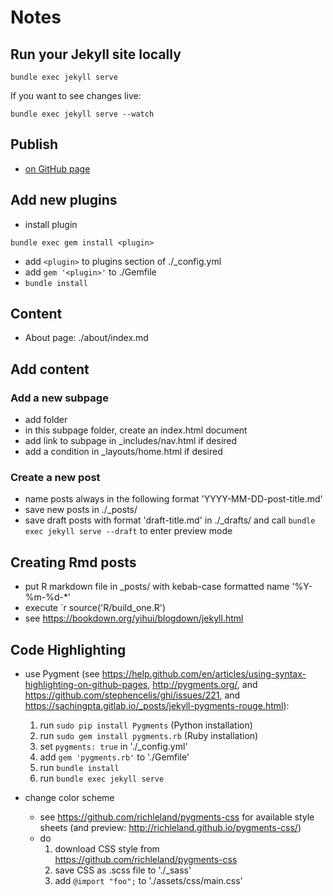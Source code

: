 <!-- notes.md -->
# Notes 

## Run your Jekyll site locally

```shell
bundle exec jekyll serve
```

If you want to see changes live:
```shell
bundle exec jekyll serve --watch
```

## Publish

- [on GitHub page](https://idratherbewriting.com/documentation-theme-jekyll/mydoc_publishing_github_pages.html) 

## Add new plugins

- install plugin
```shell
bundle exec gem install <plugin>
```
- add `<plugin>` to plugins section of ./_config.yml
- add `gem '<plugin>'` to ./Gemfile
- `bundle install`

## Content

- About page: ./about/index.md

## Add content 

### Add a new subpage 

- add folder <subpage>
- in this subpage folder, create an index.html document
- add link to subpage in _includes/nav.html if desired
- add a condition in _layouts/home.html if desired


### Create a new post

- name posts always in the following format 'YYYY-MM-DD-post-title.md'
- save new posts in ./_posts/ 
- save draft posts with format 'draft-title.md' in ./_drafts/ and call `bundle exec jekyll serve --draft` to enter preview mode 

## Creating Rmd posts

- put R markdown file in _posts/ with kebab-case formatted name '%Y-%m-%d-*'
- execute `r source('R/build_one.R')
- see https://bookdown.org/yihui/blogdown/jekyll.html

## Code Highlighting

- use Pygment (see https://help.github.com/en/articles/using-syntax-highlighting-on-github-pages, http://pygments.org/, and https://github.com/stephencelis/ghi/issues/221, and https://sachingpta.gitlab.io/_posts/jekyll-pygments-rouge.html):
    1. run `sudo pip install Pygments` (Python installation)
    2. run `sudo gem install pygments.rb` (Ruby installation)
    3. set `pygments: true` in './_config.yml'
    4. add `gem 'pygments.rb'` to './Gemfile'
    5. run `bundle install`
    5. run `bundle exec jekyll serve`

- change color scheme
    - see https://github.com/richleland/pygments-css for available style sheets (and preview: http://richleland.github.io/pygments-css/)
    - do
        1. download CSS style from https://github.com/richleland/pygments-css
        2. save CSS as .scss file to './_sass'
        3. add `@import "foo";` to './assets/css/main.css' 